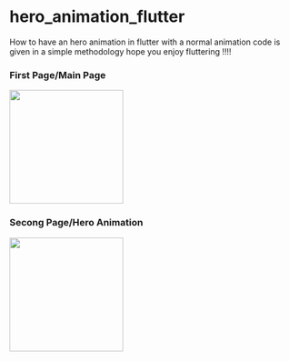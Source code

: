 
# hero_animation_flutter
How to have an hero animation in flutter with a normal animation code is given in a simple methodology hope you enjoy fluttering !!!!


  <h3>First Page/Main Page</h3> 
<img src="https://github.com/neon97/hero_animation_flutter/blob/master/Screenshot_1563015912.png?raw=true"  width="200" >


  <h3>Secong Page/Hero Animation</h3> 
<img src="https://github.com/neon97/hero_animation_flutter/blob/master/Screenshot_1563015905.png?raw=true"  width="200" >



